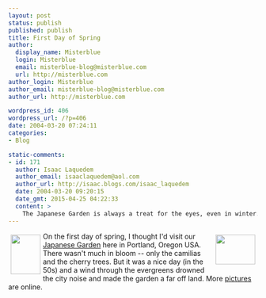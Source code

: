```yaml
---
layout: post
status: publish
published: publish
title: First Day of Spring
author:
  display_name: Misterblue
  login: Misterblue
  email: misterblue-blog@misterblue.com
  url: http://misterblue.com
author_login: Misterblue
author_email: misterblue-blog@misterblue.com
author_url: http://misterblue.com

wordpress_id: 406
wordpress_url: /?p=406
date: 2004-03-20 07:24:11
categories:
- Blog

static-comments:
- id: 171
  author: Isaac Laquedem
  author_email: isaaclaquedem@aol.com
  author_url: http://isaac.blogs.com/isaac_laquedem
  date: 2004-03-20 09:20:15
  date_gmt: 2015-04-25 04:22:33
  content: >
    The Japanese Garden is always a treat for the eyes, even in winter.  When I'm there I often forget that I'm less than a mile from the city center.  If you have a chance, go to the obon ceremony in August (?) when candles are lit and set on small floats in the pond at sunset, in memory of people who have died.
---
```

<a href="http://pics.misterblue.com/onepic/20040320-JapaneseGarden/w480/h640/IMG_4275.jpg"
      target="onepic">
    <img src="http://pics.misterblue.com/20040320-JapaneseGarden/60/80/IMG_4275.jpg"
            style="float: left; margin: 5px" height="80" width="60" alt=""/>
</a>
<a href="http://pics.misterblue.com/onepic/20040320-JapaneseGarden/w480/h640/IMG_4255.jpg"
      target="onepic">
    <img src="http://pics.misterblue.com/20040320-JapaneseGarden/80/60/IMG_4255.jpg"
            style="float: right; margin: 5px" height="60" width="80" alt=""/>
</a>
<p>
 On the first day of spring, I thought I'd visit our 
<a href="http://www.japanesegarden.com/">Japanese Garden</a>
 here in Portland, Oregon USA. There wasn't much in bloom -- only the camilias and the cherry trees. But it was a nice day (in the 50s) and a wind through the evergreens drowned the city noise and made the garden a far off land.
More <a href="http://pics.misterblue.com/20040320-JapaneseGarden/">pictures</a>
are online.
</p>
